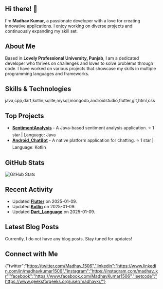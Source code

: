 ## Hi there! 👋

I'm **Madhav Kumar**, a passionate developer with a love for creating innovative applications. I enjoy working on diverse projects and continuously expanding my skill set.

## About Me

Based in **Lovely Professional University, Punjab**, I am a dedicated developer who thrives on challenges and loves to solve problems through code. I have worked on various projects that showcase my skills in multiple programming languages and frameworks.

## Skills & Technologies

java,cpp,dart,kotlin,sqlite,mysql,mongodb,androidstudio,flutter,git,html,css

## Top Projects

- [**SentimentAnalysis**](https://github.com/madhavkr1506/SentimentAnalysis) - A Java-based sentiment analysis application. ⭐ 1 star | Language: Java
- [**Android_ChatBot**](https://github.com/madhavkr1506/Android_ChatBot) - A native platform application for chatting. ⭐ 1 star | Language: Kotlin


## GitHub Stats

![GitHub Stats](https://github-readme-stats.vercel.app/api?username=madhavkr1506&show_icons=true&theme=radical)

## Recent Activity

- Updated [**Flutter**](https://github.com/madhavkr1506/Flutter) on 2025-01-09.
- Updated [**Kotlin**](https://github.com/madhavkr1506/Kotlin) on 2025-01-09.
- Updated [**Dart_Language**](https://github.com/madhavkr1506/Dart_Language) on 2025-01-09.

## Latest Blog Posts

Currently, I do not have any blog posts. Stay tuned for updates!

## Connect with Me

{"twitter":"https://twitter.com/Madhav_1506","linkedin":"https://www.linkedin.com/in/madhavkumar1506","instagram":"https://instagram.com/madhav_kr","facebook":"https://www.facebook.com/MadhavKumar1506","leetcode":"https://www.geeksforgeeks.org/user/madhavkr/"}
